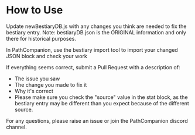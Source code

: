 # How to Use
Update newBestiaryDB.js with any changes you think are needed to fix the bestiary entry.
Note: bestiaryDB.json is the ORIGINAL information and only there for historical purposes.

In PathCompanion, use the bestiary import tool to import your changed JSON block and check your work

If everything seems correct, submit a Pull Request with a description of:
* The issue you saw
* The change you made to fix it
* Why it's correct
* Please make sure you check the "source" value in the stat block, as the bestiary entry may be different than you expect because of the different source.

For any questions, please raise an issue or join the PathCompanion discord channel.
